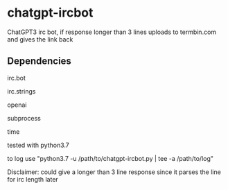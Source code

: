 # chatgpt-ircbot
ChatGPT3 irc bot, if response longer than 3 lines uploads to termbin.com and gives the link back

Dependencies
------------
irc.bot

irc.strings

openai

subprocess

time

tested with python3.7

to log use "python3.7 -u /path/to/chatgpt-ircbot.py | tee -a /path/to/log"

Disclaimer: could give a longer than 3 line response since it parses the line for irc length later

